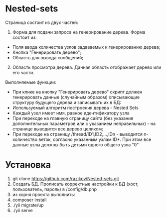 # Nested-sets

Страница состоит из двух частей:
1. Форма для подачи запроса на генерирование дерева. Форма состоит из:
* Поля ввода количества узлов задаваемых к генерированию дерева;
* Кнопка "Генерировать дерево";
* Область для вывода сообщений;
2. Область просмотра дерева. Данная область отображает дерево или его части.

Выполняемые функции:
* При клике на кнопку "Генерировать дерево" скрипт должен генерировать данные (случайным образом) описывающие структуру будущего дерева и записывать их в БД:
* Используемый алгоритм построения дерева - Nested Sets
* Каждый узел имеет имя, равное идентификатору узла
* При переходе на главную страницу сайта (без указания дополнительных параметров или с указанием неправильных) - на странице выводится все дерево целиком;
* При переходе на страницу /thread/ID1,ID2,...,IDn - выводится n-количество веток, согласно указанным узлам ID*. При этом все данные узлы должны быть детьми одного общего узла "0" 

# Установка

1. git clone https://github.com/razikov/Nested-sets.git
2. Создать БД. Прописать корректные настройки к БД (хост, пользователь, пароль) в /config/db.php
3. из корня проекта выполнить:
4. composer install
5. ./yii migrate/up
6. ./yii serve